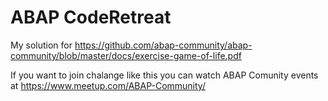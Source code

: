 # ABAP CodeRetreat
My solution for https://github.com/abap-community/abap-community/blob/master/docs/exercise-game-of-life.pdf  
  
If you want to join chalange like this you can watch ABAP Comunity events at https://www.meetup.com/ABAP-Community/

